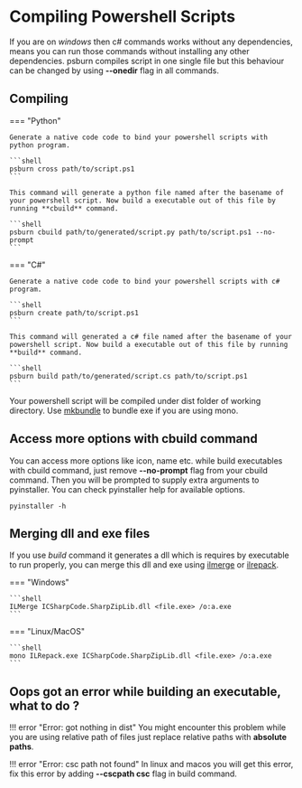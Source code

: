 # Compiling Powershell Scripts

If you are on *windows* then c# commands works without any dependencies, means you can run those commands without installing any other dependencies. psburn compiles script in one single file but this behaviour can be changed by using **--onedir** flag in all commands.

## Compiling

=== "Python"

	Generate a native code code to bind your powershell scripts with python program.
	
	```shell
	psburn cross path/to/script.ps1
	```

	This command will generate a python file named after the basename of your powershell script. Now build a executable out of this file by running **cbuild** command.

	```shell
	psburn cbuild path/to/generated/script.py path/to/script.ps1 --no-prompt
	```

=== "C#"

	Generate a native code code to bind your powershell scripts with c# program.

	```shell
	psburn create path/to/script.ps1
	```

	This command will generated a c# file named after the basename of your powershell script. Now build a executable out of this file by running **build** command.

	```shell
	psburn build path/to/generated/script.cs path/to/script.ps1
	```

Your powershell script will be compiled under dist folder of working directory. Use [mkbundle](https://www.mono-project.com/docs/tools+libraries/tools/mkbundle/) to bundle exe if you are using mono.

## Access more options with cbuild command

You can access more options like icon, name etc. while build executables with cbuild command, just remove **--no-prompt** flag from your cbuild command. Then you will be prompted to supply extra arguments to pyinstaller. You can check pyinstaller help for available options.

```shell
pyinstaller -h

```

## Merging dll and exe files

If you use *build* command it generates a dll which is requires by executable to run properly, you can merge this dll and exe using [ilmerge](https://github.com/dotnet/ILMerge) or [ilrepack](https://github.com/gluck/il-repack).

=== "Windows"

	```shell
	ILMerge ICSharpCode.SharpZipLib.dll <file.exe> /o:a.exe
	```

=== "Linux/MacOS"

	```shell
	mono ILRepack.exe ICSharpCode.SharpZipLib.dll <file.exe> /o:a.exe
	```

## Oops got an error while building an executable, what to do ?

!!! error "Error: got nothing in dist"
	You might encounter this problem while you are using relative path of files just replace relative paths with **absolute paths**.

!!! error "Error: csc path not found"
	In linux and macos you will get this error, fix this error by adding **--cscpath csc** flag in build command.
